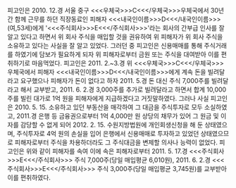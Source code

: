 피고인은 2010. 12.경 서울 중구 <<<우체국>>>C<<</우체국>>>우체국에서 30년간 함께 근무를 하던 직장동료인 피해자 <<<내국인이름>>>D<<</내국인이름>>>(여,53세)에게 '<<<주식회사>>>E<<</주식회사>>>'라는 회사의 간부급 인사를 잘 알고 있다고 하면서 위 회사 주식을 매입할 것을 권유하여 위 피해자가 위 회사 주식을 소유하고 있다는 사실을 잘 알고 있었다.
그러던 중 피고인은 신용매매를 통해 주식거래를 하였기에 담보가 필요하게 되자 위 피해자로부터 금원 또는 주식을 대여받아 이를 편취하기로 마음먹었다.
피고인은 2011. 2.~3.경 위 <<<우체국>>>C<<</우체국>>>우체국에서 피해자 <<<내국인이름>>>D<<</내국인이름>>>에게 계속 돈을 빌려달라고 요구했으나 피해자가 돈이 없다고 하자 2011. 5.경 돈 대신 주식 7,000주를 빌려달라고 해서 교부받고, 2011. 6. 2.경 3,000주를 추가로 빌려달라고 하면서 합계 10,000주를 빌린 대가로 1억 원을 피해자에게 지급하겠다고 거짓말하였다. 그러나 사실 피고인은 2010. 5. 15. 소유하고 있던 부동산을 매각하여 그 대금을 주식투자로 모두 소실하였고, 2011.경 은행 등 금융권으로부터 1억 4,000만 원 상당의 채무가 있어 그 원금 및 이자를 감당할 수 없게 되어 2012. 2. 15. 수원지방법원에 개인회생신청을 해 둔 상태였으며, 주식투자로 4억 원의 손실을 입어 은행에서 신용매매로 투자하고 있었던 상태였으므로 피해자로부터 주식을 차용하더라도 그 주식대금을 변제할 의사나 능력이 없었다.
피고인은 위와 같이 피해자를 속여 이에 속은 피해자로부터 2011. 5. 17.경 <<<주식회사>>>E<<</주식회사>>> 주식 7,000주(당일 매입평균 6,010원), 2011. 6. 2.경 <<<주식회사>>>E<<</주식회사>>> 주식 3,000주(당일 매입평균 3,745원)를 교부받아 이를 편취하였다.